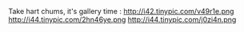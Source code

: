 Take hart chums, it's gallery time : http://i42.tinypic.com/v49r1e.png http://i44.tinypic.com/2hn46ye.png http://i44.tinypic.com/j0zi4n.png